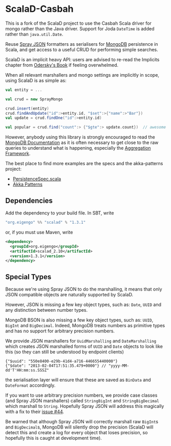 # ScalaD-Casbah

This is a fork of the ScalaD project to use the Casbah Scala driver for mongo rather than the Java driver. Support for Joda `DateTime` is added rather than `java.util.Date`.

Reuse [Spray JSON](http://github.com/spray/spray-json/) formatters as serialisers for [MongoDB](http://www.mongodb.org) persistence in Scala, and get access to a useful CRUD for performing simple searches.

ScalaD is an implicit heavy API: users are advised to re-read the Implicits chapter from [Odersky's Book](http://www.amazon.com/dp/0981531644) if feeling overwhelmed.


When all relevant marshallers and mongo settings are implicitly in scope, using ScalaD is as simple as:

```scala
val entity = ...

val crud = new SprayMongo

crud.insert(entity)
crud.findAndUpdate("id":>entity.id, "$set":>{"name":>"Bar"})
val update = crud.findOne("id":>entity.id)

val popular = crud.find("count":> {"$gte":> update.count})  // awesome DSL for JSON
```

However, anybody using this library is strongly encouraged to read the [MongoDB Documentation](http://docs.mongodb.org/manual/) as it is often necessary to get close to the raw queries to understand what is happening, especially the [Aggregation Framework](http://docs.mongodb.org/manual/applications/aggregation/).

The best place to find more examples are the specs and the akka-patterns project:

* [PersistenceSpec.scala](src/test/scala/org/cakesolutions/scalad/mongo/sprayjson/PersistenceSpec.scala)
* [Akka Patterns](https://github.com/janm399/akka-patterns)

## Dependencies

Add the dependency to your build file. In SBT, write

```scala
"org.eigengo" %% "scalad" % "1.3.1"
```

or, if you must use Maven, write

```xml
<dependency>
  <groupId>org.eigengo</groupId>
  <artifactId>scalad_2.10</artifactId>
  <version>1.3.1</version>
</dependency>
```

## Special Types

Because we're using Spray JSON to do the marshalling, it means that only JSON compatible objects are naturally supported by ScalaD.

However, JSON is missing a few key object types, such as: `Date`, `UUID` and any distinction between number types.

MongoDB BSON is also missing a few key object types, such as: `UUID`, `BigInt` and `BigDecimal`. Indeed, MongoDB treats numbers as primitive types and has no support for arbitrary precision numbers.


We provide JSON marshallers for `UuidMarshalling` and `DateMarshalling` which creates JSON marshalled forms of `UUID` and `Date` objects to look like this (so they can still be understood by endpoint clients)

```
{"$uuid": "550e8400-e29b-41d4-a716-446655440000"}
{"$date": "2013-02-04T17:51:35.479+0000"} // "yyyy-MM-dd'T'HH:mm:ss.SSSZ"
```

the serialisation layer will ensure that these are saved as `BinData` and `DateFormat` accordingly.


If you want to use arbitrary precision numbers, we provide case classes (and Spray JSON marshallers) called `StringBigInt` and `StringBigDecimal` which marshall to `String`. Hopefully Spray JSON will address this magically with a fix to their [issue #44](https://github.com/spray/spray-json/issues/44).


Be warned that although Spray JSON will correctly marshall raw `BigInt`s and `BigDecimal`s, MongoDB will silently drop the precision (ScalaD will detect this and create a log for every object that loses precision, so hopefully this is caught at development time).
